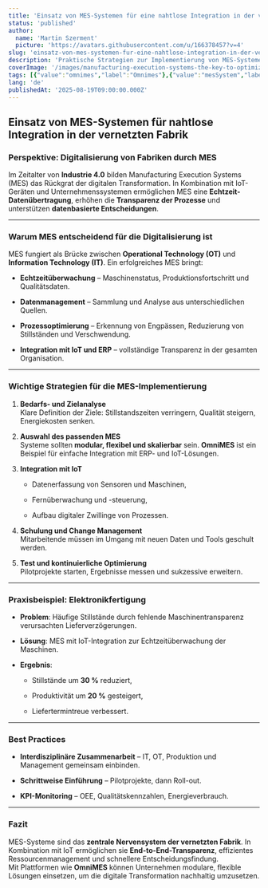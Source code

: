 ```yaml
---
title: 'Einsatz von MES-Systemen für eine nahtlose Integration in der vernetzten Fabrik'
status: 'published'
author:
  name: 'Martin Szerment'
  picture: 'https://avatars.githubusercontent.com/u/166378457?v=4'
slug: 'einsatz-von-mes-systemen-fur-eine-nahtlose-integration-in-der-vernetzten-fabrik'
description: 'Praktische Strategien zur Implementierung von MES-Systemen für die Digitalisierung von Fabriken und die Integration mit IoT.'
coverImage: '/images/manufacturing-execution-systems-the-key-to-optimizing-production-processes-QwMD.webp'
tags: [{"value":"omnimes","label":"Omnimes"},{"value":"mesSystem","label":"MES system"},{"value":"industry40","label":"Industry 4.0"},{"value":"Industry 5.0","label":"Industry 5.0"}]
lang: 'de'
publishedAt: '2025-08-19T09:00:00.000Z'
---
```


## Einsatz von MES-Systemen für nahtlose Integration in der vernetzten Fabrik

### Perspektive: Digitalisierung von Fabriken durch MES

Im Zeitalter von **Industrie 4.0** bilden Manufacturing Execution Systems (MES) das Rückgrat der digitalen Transformation. In Kombination mit IoT-Geräten und Unternehmenssystemen ermöglichen MES eine **Echtzeit-Datenübertragung**, erhöhen die **Transparenz der Prozesse** und unterstützen **datenbasierte Entscheidungen**.

---

### Warum MES entscheidend für die Digitalisierung ist

MES fungiert als Brücke zwischen **Operational Technology (OT)** und **Information Technology (IT)**. Ein erfolgreiches MES bringt:

- **Echtzeitüberwachung** – Maschinenstatus, Produktionsfortschritt und Qualitätsdaten.

- **Datenmanagement** – Sammlung und Analyse aus unterschiedlichen Quellen.

- **Prozessoptimierung** – Erkennung von Engpässen, Reduzierung von Stillständen und Verschwendung.

- **Integration mit IoT und ERP** – vollständige Transparenz in der gesamten Organisation.

---

### Wichtige Strategien für die MES-Implementierung

1. **Bedarfs- und Zielanalyse**\
   Klare Definition der Ziele: Stillstandszeiten verringern, Qualität steigern, Energiekosten senken.

2. **Auswahl des passenden MES**\
   Systeme sollten **modular, flexibel und skalierbar** sein. **OmniMES** ist ein Beispiel für einfache Integration mit ERP- und IoT-Lösungen.

3. **Integration mit IoT**

   - Datenerfassung von Sensoren und Maschinen,

   - Fernüberwachung und -steuerung,

   - Aufbau digitaler Zwillinge von Prozessen.

4. **Schulung und Change Management**\
   Mitarbeitende müssen im Umgang mit neuen Daten und Tools geschult werden.

5. **Test und kontinuierliche Optimierung**\
   Pilotprojekte starten, Ergebnisse messen und sukzessive erweitern.

---

### Praxisbeispiel: Elektronikfertigung

- **Problem**: Häufige Stillstände durch fehlende Maschinentransparenz verursachten Lieferverzögerungen.

- **Lösung**: MES mit IoT-Integration zur Echtzeitüberwachung der Maschinen.

- **Ergebnis**:

  - Stillstände um **30 %** reduziert,

  - Produktivität um **20 %** gesteigert,

  - Liefertermintreue verbessert.

---

### Best Practices

- **Interdisziplinäre Zusammenarbeit** – IT, OT, Produktion und Management gemeinsam einbinden.

- **Schrittweise Einführung** – Pilotprojekte, dann Roll-out.

- **KPI-Monitoring** – OEE, Qualitätskennzahlen, Energieverbrauch.

---

### Fazit

MES-Systeme sind das **zentrale Nervensystem der vernetzten Fabrik**. In Kombination mit IoT ermöglichen sie **End-to-End-Transparenz**, effizientes Ressourcenmanagement und schnellere Entscheidungsfindung.\
Mit Plattformen wie **OmniMES** können Unternehmen modulare, flexible Lösungen einsetzen, um die digitale Transformation nachhaltig umzusetzen.

## 

# 